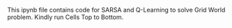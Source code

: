 This ipynb file contains code for SARSA and Q-Learning to solve Grid World problem. Kindly run Cells Top to Bottom.

